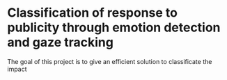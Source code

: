 # Classification of response to publicity through emotion detection and gaze tracking

The goal of this project is to give an efficient solution to classificate the impact